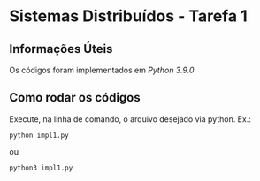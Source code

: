 # Sistemas Distribuídos - Tarefa 1

## Informações Úteis

Os códigos foram implementados em *Python 3.9.0*

## Como rodar os códigos

Execute, na linha de comando, o arquivo desejado via python. Ex.:
```
python impl1.py
```

ou

```
python3 impl1.py
```


